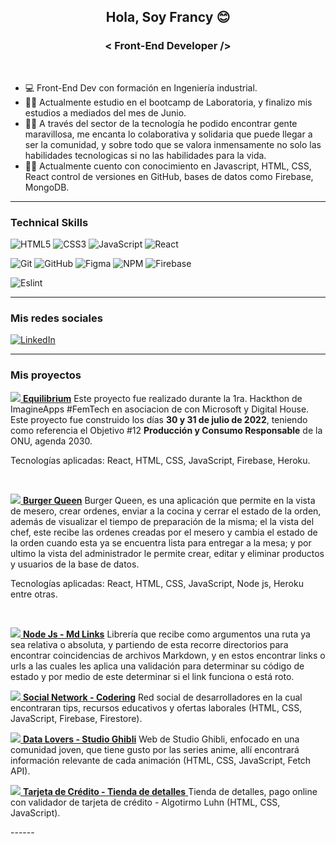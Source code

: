 <h2 align="center" >
    Hola, Soy Francy 😊
</h2>

<h3 align="center" >
    < Front-End Developer />
</h3><br>
    
- 💻  Front-End Dev con formación en Ingeniería industrial. 
- 👩‍🎓 Actualmente estudio en el bootcamp de Laboratoria, y finalizo mis estudios a mediados del mes de Junio.
- 🤝🏼 A través del sector de la tecnología he podido encontrar gente maravillosa, me encanta lo colaborativa y solidaria que puede llegar a ser la comunidad, y sobre todo que se valora inmensamente no solo las habilidades tecnologicas si no las habilidades para la vida.
- 👩‍💻 Actualmente cuento con conocimiento en Javascript, HTML, CSS, React control de versiones en GitHub, bases de datos como Firebase, MongoDB. 

  
------

### Technical Skills

![HTML5](https://img.shields.io/badge/html5-%23E34F26.svg?style=for-the-badge&logo=html5&logoColor=white) ![CSS3](https://img.shields.io/badge/css3-%231572B6.svg?style=for-the-badge&logo=css3&logoColor=white) ![JavaScript](https://img.shields.io/badge/javascript-%23323330.svg?style=for-the-badge&logo=javascript&logoColor=%23F7DF1E) ![React](https://img.shields.io/badge/react-%2320232a.svg?style=for-the-badge&logo=react&logoColor=%2361DAFB) 

![Git](https://img.shields.io/badge/git-%23F05033.svg?style=for-the-badge&logo=git&logoColor=white) ![GitHub](https://img.shields.io/badge/github-%23121011.svg?style=for-the-badge&logo=github&logoColor=white) ![Figma](https://img.shields.io/badge/figma-%23F24E1E.svg?style=for-the-badge&logo=figma&logoColor=white) ![NPM](https://img.shields.io/badge/NPM-%23000000.svg?style=for-the-badge&logo=npm&logoColor=white) ![Firebase](https://img.shields.io/badge/firebase-%23039BE5.svg?style=for-the-badge&logo=firebase)

![Eslint](https://img.shields.io/badge/eslint-3A33D1?style=for-the-badge&logo=eslint&logoColor=white)
  
------
  
<h3 align="left">Mis redes sociales</h3>
<p align="left">
<a href="https://www.linkedin.com/in/perdelangel/" target="_blank"><img src="https://img.shields.io/badge/LinkedIn-0077B5?style=for-the-badge&logo=linkedin&logoColor=white" alt="LinkedIn"/></a>
</p>
  
------

<h3 align="left">Mis proyectos</h3>
<p align="left">
    
<a href="https://frontburgerqueen-lab2022.herokuapp.com/" target="_blank"><img src="https://i.imgur.com/SwiQssy.png" with="50px">
**Equilibrium**</a>
Este proyecto fue realizado durante la 1ra. Hackthon de ImagineApps #FemTech en asociacion de con Microsoft y Digital House. Este proyecto fue construido los días **30 y 31 de julio de 2022**, teniendo como referencia el Objetivo #12 **Producción y Consumo Responsable** de la ONU, agenda 2030.

Tecnologías aplicadas: React, HTML, CSS, JavaScript, Firebase, Heroku.

<br>
    
<a href="https://frontburgerqueen-lab2022.herokuapp.com/" target="_blank"><img src="https://i.imgur.com/OilGqxV.png" with="50px">
**Burger Queen**</a>
Burger Queen, es una aplicación que permite en la vista de mesero, crear ordenes, enviar a la cocina y cerrar el estado de la orden, además de visualizar el tiempo de preparación de la misma; el la vista del chef, este recibe las ordenes creadas por el mesero y cambia el estado de la orden cuando esta ya se encuentra lista para entregar a la mesa; y por ultimo la vista del administrador le permite crear, editar y eliminar productos y usuarios de la base de datos.

Tecnologías aplicadas: React, HTML, CSS, JavaScript, Node js, Heroku entre otras.

<br>

<a href="https://www.npmjs.com/package/md-links.francy" target="_blank"><img src="https://i.imgur.com/esfFS0f.png" with="50px">
**Node Js - Md Links**</a>
Librería que recibe como argumentos una ruta ya sea relativa o absoluta, y partiendo de esta recorre directorios para encontrar coincidencias de archivos Markdown, y en estos encontrar links o urls a las cuales les aplica una validación para determinar su código de estado y por medio de este determinar si el link funciona o está roto.
<br>


<a href="https://francy15.github.io/BOG004-social-network/src/index.html" target="_blank"><img src="https://i.imgur.com/oJlEgAU.png" with="10px">
**Social Network - Codering**</a>
Red social de desarrolladores en la cual encontraran tips, recursos educativos y ofertas laborales (HTML, CSS, JavaScript, Firebase, Firestore).
<br>
    
<a href="https://francy15.github.io/BOG004-data-lovers/src/index.html" target="_blank"><img src="https://i.imgur.com/rC5LKB0.jpg " with="50px">
**Data Lovers - Studio Ghibli**</a>
Web de Studio Ghibli, enfocado en una comunidad joven, que tiene gusto por las series anime, allí encontrará información relevante de cada animación (HTML, CSS, JavaScript, Fetch API).
<br>

<a href="https://francy15.github.io/BOG004-card-validation/src/index.html" target="_blank"><img src="https://i.imgur.com/ry4MVbI.png">
**Tarjeta de Crédito - Tienda de detalles** </a>
Tienda de detalles, pago online con validador de tarjeta de crédito - Algotirmo Luhn (HTML, CSS, JavaScript).
<br>

</p>
------

